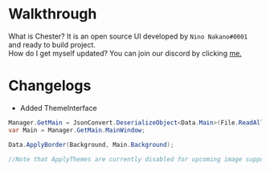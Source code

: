 # Walkthrough
What is Chester? It is an open source UI developed by ``Nino Nakano#0001`` and ready to build project.  
How do I get myself updated? You can join our discord by clicking [me.](https://discord.gg/Qwv73gBUZu)  

# Changelogs
- Added ThemeInterface  
```csharp
Manager.GetMain = JsonConvert.DeserializeObject<Data.Main>(File.ReadAllText("user-data.json"));
var Main = Manager.GetMain.MainWindow;

Data.ApplyBorder(Background, Main.Background);

//Note that ApplyThemes are currently disabled for upcoming image support.
```
